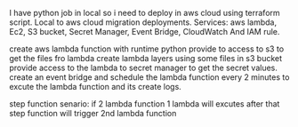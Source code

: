I have python job in local so i need to deploy in aws cloud using terraform  script.
Local to aws cloud migration deployments.
Services: aws lambda, Ec2, S3 bucket, Secret Manager, Event Bridge, CloudWatch And IAM  rule.

create aws lambda function with runtime python
provide to access to s3 to get the files fro lambda
create lambda layers using some files in s3 bucket
provide access to the lambda to secret manager to get the secret values.
create an event bridge and schedule the lambda function  every 2 minutes to excute the lambda function and its create logs.

step function senario: if 2 lambda function  1 lambda will excutes after that step function will trigger 2nd lambda function


